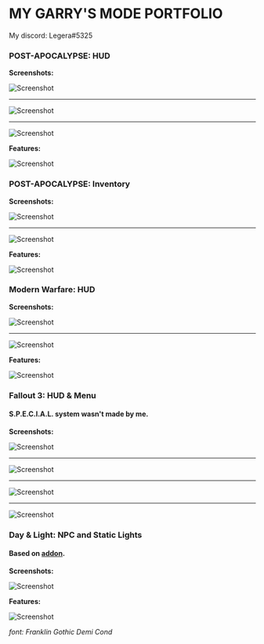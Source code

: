 # MY GARRY'S MODE PORTFOLIO

My discord: Legera#5325

### POST-APOCALYPSE: HUD
  **Screenshots:**
  
![Screenshot](https://i.imgur.com/CWSQLrL.png)

____
 
![Screenshot](https://i.imgur.com/8qYZpLE.png)

____

![Screenshot](https://i.imgur.com/q8JRgHs.png)


  **Features:**
  
![Screenshot](https://i.imgur.com/0caIGns.png)

### POST-APOCALYPSE: Inventory
  **Screenshots:**
  
  
![Screenshot](https://i.imgur.com/czewuQU.png)

____

![Screenshot](https://i.imgur.com/Cix6Yg1.png)


  **Features:**
  
![Screenshot](https://i.imgur.com/RtpbVsH.png)


### Modern Warfare: HUD 
  **Screenshots:**


![Screenshot](https://i.imgur.com/TdB07GH.jpg)

____

![Screenshot](https://i.imgur.com/TdB07GH.jpg)


  **Features:**

![Screenshot](https://i.imgur.com/kDxJyTf.jpg)


### Fallout 3: HUD & Menu
  #### S.P.E.C.I.A.L. system wasn't made by me.
  **Screenshots:**
  

![Screenshot](https://i.imgur.com/D4SEfxX.png)

____

![Screenshot](https://i.imgur.com/c57H7BY.png)

____

![Screenshot](https://i.imgur.com/DGMV6e3.png)

____

![Screenshot](https://i.imgur.com/5piFd1G.png)


### Day & Light: NPC and Static Lights
  #### Based on [addon](https://steamcommunity.com/sharedfiles/filedetails/?id=1614964558&searchtext=day+and+night).
  **Screenshots:**

![Screenshot](https://i.imgur.com/l14BA8b.jpg)


  **Features:**

![Screenshot](https://i.imgur.com/wanoFl1.jpg)


*font: Franklin Gothic Demi Cond*
